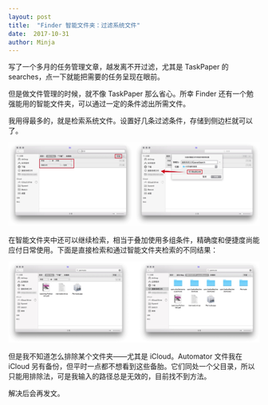 ```yaml
---
layout: post
title:  "Finder 智能文件夹：过滤系统文件"
date:  2017-10-31
author: Minja
---
```


写了一个多月的任务管理文章，越发离不开过滤，尤其是 TaskPaper 的 searches，点一下就能把需要的任务呈现在眼前。

但是做文件管理的时候，就不像 TaskPaper 那么省心。所幸 Finder 还有一个勉强能用的智能文件夹，可以通过一定的条件滤出所需文件。

我用得最多的，就是检索系统文件。设置好几条过滤条件，存储到侧边栏就可以了。

![title](2017-10-31-072217.jpg)

在智能文件夹中还可以继续检索，相当于叠加使用多组条件，精确度和便捷度尚能应付日常使用。下面是直接检索和通过智能文件夹检索的不同结果：

![title](2017-10-31-072222.jpg)

但是我不知道怎么排除某个文件夹——尤其是 iCloud。Automator 文件我在 iCloud 另有备份，但平时一点都不想看到这些备胎。它们同处一个父目录，所以只能用排除法，可是我输入的路径总是无效的，目前找不到方法。

解决后会再发文。